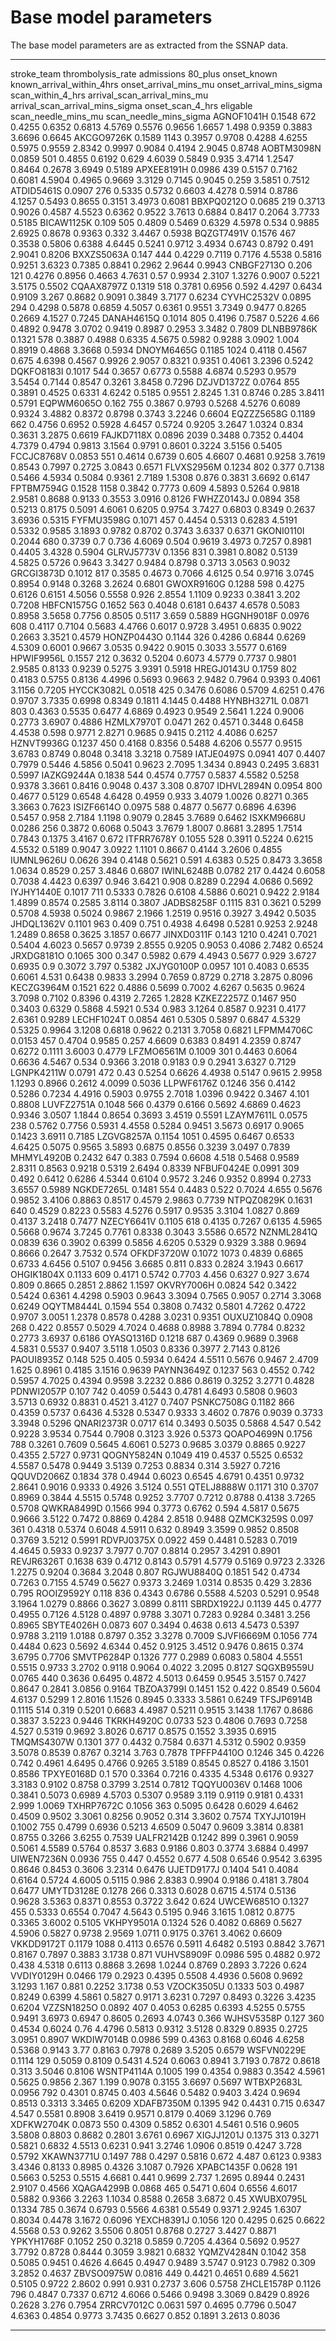 # Base model parameters

The base model parameters are as extracted from the SSNAP data.

  -------------- -------------------- ------------ ---------- -------------- ------------------------------ -------------------------- ----------------------------- ---------------------- ---------------------------------- ------------------------------------- --------------------- ---------- ------------------------ ---------------------------
  stroke\_team   thrombolysis\_rate   admissions   80\_plus   onset\_known   known\_arrival\_within\_4hrs   onset\_arrival\_mins\_mu   onset\_arrival\_mins\_sigma   scan\_within\_4\_hrs   arrival\_scan\_arrival\_mins\_mu   arrival\_scan\_arrival\_mins\_sigma   onset\_scan\_4\_hrs   eligable   scan\_needle\_mins\_mu   scan\_needle\_mins\_sigma
  AGNOF1041H     0.1548               672          0.4255     0.6352         0.6813                         4.5769                     0.5576                        0.9656                 1.6657                             1.498                                 0.9359                0.3883     3.6696                   0.6645
  AKCGO9726K     0.1589               1143         0.3957     0.9708         0.4288                         4.6255                     0.5975                        0.9559                 2.8342                             0.9997                                0.9084                0.4194     2.9045                   0.8748
  AOBTM3098N     0.0859               501          0.4855     0.6192         0.629                          4.6039                     0.5849                        0.935                  3.4714                             1.2547                                0.8464                0.2678     3.6949                   0.5189
  APXEE8191H     0.0986               439          0.5157     0.7162         0.6081                         4.5904                     0.4965                        0.9669                 3.3129                             0.7145                                0.9045                0.259      3.5851                   0.7512
  ATDID5461S     0.0907               276          0.5335     0.5732         0.6603                         4.4278                     0.5914                        0.8786                 4.1257                             0.5493                                0.8655                0.3151     3.4973                   0.6081
  BBXPQ0212O     0.0685               219          0.3713     0.9026         0.4587                         4.5523                     0.6362                        0.9522                 3.7613                             0.6884                                0.8417                0.2064     3.7733                   0.5185
  BICAW1125K     0.109                505          0.4809     0.5469         0.6329                         4.5978                     0.534                         0.9885                 2.6925                             0.8678                                0.9363                0.332      3.4467                   0.5938
  BQZGT7491V     0.1576               467          0.3538     0.5806         0.6388                         4.6445                     0.5241                        0.9712                 3.4934                             0.6743                                0.8792                0.491      2.9041                   0.8206
  BXXZS5063A     0.147                444          0.4229     0.7119         0.7176                         4.5538                     0.5816                        0.9251                 3.6323                             0.7385                                0.8841                0.2962     2.9644                   0.9943
  CNBGF2713O     0.206                121          0.4276     0.8956         0.4663                         4.7631                     0.57                          0.9934                 2.3107                             1.3276                                0.9007                0.5221     3.5175                   0.5502
  CQAAX8797Z     0.1319               518          0.3781     0.6956         0.592                          4.4297                     0.6434                        0.9109                 3.267                              0.8682                                0.9091                0.3849     3.7177                   0.6234
  CYVHC2532V     0.0895               294          0.4298     0.5878         0.6859                         4.5057                     0.6361                        0.9551                 3.7349                             0.9477                                0.8265                0.2669     4.1527                   0.7245
  DANAH4615Q     0.1014               805          0.4196     0.7587         0.5226                         4.66                       0.4892                        0.9478                 3.0702                             0.9419                                0.8987                0.2953     3.3482                   0.7809
  DLNBB9786K     0.1321               578          0.3887     0.4988         0.6335                         4.5675                     0.5982                        0.9288                 3.0902                             1.004                                 0.8919                0.4868     3.3668                   0.5934
  DNOYM6465G     0.1185               1024         0.4118     0.4567         0.675                          4.6398                     0.4567                        0.9926                 2.9057                             0.8321                                0.9351                0.4061     3.2396                   0.5242
  DQKFO8183I     0.1017               544          0.3657     0.6773         0.5588                         4.6874                     0.5293                        0.9579                 3.5454                             0.7144                                0.8547                0.3261     3.8458                   0.7296
  DZJVD1372Z     0.0764               855          0.3891     0.4525         0.6331                         4.6242                     0.5185                        0.9551                 2.8245                             1.31                                  0.8746                0.285      3.8411                   0.5791
  EQPWM6065O     0.162                755          0.3867     0.9793         0.5268                         4.5276                     0.6089                        0.9324                 3.4882                             0.8372                                0.8798                0.3743     3.2246                   0.6604
  EQZZZ5658G     0.1189               662          0.4756     0.6952         0.5928                         4.6457                     0.5724                        0.9205                 3.2647                             1.0324                                0.834                 0.3631     3.2875                   0.6619
  FAJKD7118X     0.0896               2039         0.3488     0.7352         0.4404                         4.7379                     0.4794                        0.9813                 3.1564                             0.9791                                0.8601                0.3224     3.5156                   0.5405
  FCCJC8768V     0.0853               551          0.4614     0.6739         0.605                          4.6607                     0.4681                        0.9258                 3.7619                             0.8543                                0.7997                0.2725     3.0843                   0.6571
  FLVXS2956M     0.1234               802          0.377      0.7138         0.5466                         4.5934                     0.5084                        0.9361                 2.7189                             1.5308                                0.876                 0.3831     3.6692                   0.6147
  FPTBM7594G     0.1528               1158         0.3842     0.7773         0.609                          4.5893                     0.5264                        0.9818                 2.9581                             0.8688                                0.9133                0.3553     3.0916                   0.8126
  FWHZZ0143J     0.0894               358          0.5213     0.8175         0.5091                         4.6061                     0.6205                        0.9754                 3.7427                             0.6803                                0.8349                0.2637     3.6936                   0.5315
  FYFMU3598G     0.1071               457          0.4454     0.5313         0.6283                         4.5191                     0.5332                        0.9585                 3.1893                             0.9782                                0.8702                0.3743     3.6337                   0.6371
  GKONI0110I     0.2044               680          0.3739     0.7            0.736                          4.6069                     0.504                         0.9619                 3.4973                             0.7257                                0.8981                0.4405     3.4328                   0.5904
  GLRVJ5773V     0.1356               831          0.3981     0.8082         0.5139                         4.5825                     0.5726                        0.9643                 3.3427                             0.9484                                0.8798                0.3713     3.0563                   0.9032
  GRCGI3873D     0.1012               817          0.3585     0.4673         0.7066                         4.6125                     0.54                          0.9716                 3.0745                             0.8954                                0.9148                0.3268     3.2624                   0.6801
  GWOXR9160G     0.1288               598          0.4275     0.6126         0.6151                         4.5056                     0.5558                        0.926                  2.8554                             1.1109                                0.9233                0.3841     3.202                    0.7208
  HBFCN1575G     0.1652               563          0.4048     0.6181         0.6437                         4.6578                     0.5083                        0.8958                 3.5658                             0.7756                                0.8505                0.5117     3.659                    0.5889
  HGGNH9018F     0.0976               608          0.4117     0.7104         0.5683                         4.4766                     0.6017                        0.9728                 3.4951                             0.6835                                0.9022                0.2663     3.3521                   0.4579
  HONZP0443O     0.1144               326          0.4286     0.6844         0.6269                         4.5309                     0.6001                        0.9667                 3.0535                             0.9422                                0.9015                0.3033     3.5577                   0.6169
  HPWIF9956L     0.1557               212          0.3632     0.5204         0.6073                         4.5779                     0.7737                        0.9801                 2.9585                             0.8133                                0.9239                0.5275     3.9391                   0.5918
  HREGJ0143U     0.1759               802          0.4183     0.5755         0.8136                         4.4996                     0.5693                        0.9663                 2.9482                             0.7964                                0.9393                0.4061     3.1156                   0.7205
  HYCCK3082L     0.0518               425          0.3476     0.6086         0.5709                         4.6251                     0.476                         0.9707                 3.7335                             0.6998                                0.8349                0.1811     4.1445                   0.4488
  HYNBH3271L     0.0871               803          0.4363     0.5535         0.6477                         4.6869                     0.4923                        0.9549                 2.5641                             1.224                                 0.9006                0.2773     3.6907                   0.4886
  HZMLX7970T     0.0471               262          0.4571     0.3448         0.6458                         4.4538                     0.598                         0.9771                 2.8271                             0.9685                                0.9415                0.2112     4.4086                   0.6257
  HZNVT9936G     0.1237               450          0.4168     0.8356         0.5488                         4.6206                     0.5577                        0.9515                 3.6783                             0.8749                                0.8048                0.3418     3.3218                   0.7589
  IATJE0497S     0.0941               407          0.4407     0.7979         0.5446                         4.5856                     0.5041                        0.9623                 2.7095                             1.3434                                0.8943                0.2495     3.6831                   0.5997
  IAZKG9244A     0.1838               544          0.4574     0.7757         0.5837                         4.5582                     0.5258                        0.9378                 3.3661                             0.8416                                0.9048                0.437      3.308                    0.8707
  IDHVL2894N     0.0954               800          0.4677     0.5129         0.6548                         4.6428                     0.4959                        0.933                  3.4079                             1.0026                                0.8271                0.365      3.3663                   0.7623
  ISIZF6614O     0.0975               588          0.4877     0.5677         0.6896                         4.6396                     0.5457                        0.958                  2.7184                             1.1198                                0.9079                0.2845     3.7689                   0.6462
  ISXKM9668U     0.0286               256          0.3872     0.6068         0.5043                         3.7679                     1.8007                        0.8681                 3.2895                             1.7514                                0.7843                0.1375     3.4167                   0.672
  ITFRR7678Y     0.1055               528          0.3911     0.5224         0.6215                         4.5532                     0.5189                        0.9047                 3.0922                             1.1101                                0.8667                0.4144     3.2606                   0.4855
  IUMNL9626U     0.0626               394          0.4148     0.5621         0.591                          4.6383                     0.525                         0.8473                 3.3658                             1.0634                                0.8529                0.257      3.4846                   0.6807
  IWINL6248B     0.0782               217          0.4424     0.6058         0.7038                         4.4423                     0.6397                        0.946                  3.6421                             0.908                                 0.8289                0.2294     4.0686                   0.5692
  IYJHY1440E     0.1017               711          0.5333     0.7826         0.6108                         4.5886                     0.6021                        0.9422                 2.9184                             1.4899                                0.8574                0.2585     3.8114                   0.3807
  JADBS8258F     0.1115               831          0.3621     0.5299         0.5708                         4.5938                     0.5024                        0.9867                 2.1966                             1.2519                                0.9516                0.3927     3.4942                   0.5035
  JHDQL1362V     0.1101               963          0.409      0.751          0.4938                         4.6498                     0.5281                        0.9253                 2.9248                             1.2489                                0.8658                0.3625     3.1857                   0.6677
  JINXD0311F     0.143                1210         0.4241     0.7021         0.5404                         4.6023                     0.5657                        0.9739                 2.8555                             0.9205                                0.9053                0.4086     2.7482                   0.6524
  JRXDG8181O     0.1065               300          0.347      0.5982         0.679                          4.4943                     0.5677                        0.929                  3.6727                             0.6935                                0.9                   0.3072     3.797                    0.5382
  JXJYG0100P     0.0957               101          0.4083     0.6535         0.6061                         4.531                      0.6438                        0.9833                 3.2994                             0.7659                                0.8729                0.2718     3.2875                   0.8096
  KECZG3964M     0.1521               622          0.4886     0.5699         0.7002                         4.6267                     0.5635                        0.9624                 3.7098                             0.7102                                0.8396                0.4319     2.7265                   1.2828
  KZKEZ2257Z     0.1467               950          0.3403     0.6329         0.5868                         4.5921                     0.534                         0.983                  3.1264                             0.8587                                0.9231                0.4177     2.6361                   0.9289
  LECHF1024T     0.0854               461          0.5305     0.5897         0.6847                         4.5329                     0.5325                        0.9964                 3.1208                             0.6818                                0.9622                0.2131     3.7058                   0.6821
  LFPMM4706C     0.0153               457          0.4704     0.9585         0.257                          4.6609                     0.6383                        0.8491                 4.2359                             0.8747                                0.6272                0.1111     3.6003                   0.4779
  LFZMO6561M     0.1009               301          0.4463     0.6064         0.6636                         4.5467                     0.534                         0.9366                 3.2018                             0.9183                                0.9                   0.2941     3.6327                   0.7129
  LGNPK4211W     0.0791               472          0.43       0.5254         0.6626                         4.4938                     0.5147                        0.9615                 2.9958                             1.1293                                0.8966                0.2612     4.0099                   0.5036
  LLPWF6176Z     0.1246               356          0.4142     0.5286         0.7234                         4.4916                     0.5903                        0.9755                 2.7018                             1.0396                                0.9422                0.3467     4.101                    0.8808
  LUVFZ2751A     0.1048               566          0.4379     0.6166         0.5692                         4.6869                     0.4623                        0.9346                 3.0507                             1.1844                                0.8654                0.3693     3.4519                   0.5591
  LZAYM7611L     0.0575               238          0.5762     0.7756         0.5931                         4.4558                     0.5284                        0.9451                 3.5673                             0.6917                                0.9065                0.1423     3.6911                   0.7185
  LZGVG8257A     0.1154               1051         0.4595     0.6467         0.6533                         4.6425                     0.5075                        0.9565                 3.5893                             0.6875                                0.8556                0.3239     3.0497                   0.7839
  MHMYL4920B     0.2432               647          0.383      0.7594         0.6608                         4.518                      0.5468                        0.9589                 2.8311                             0.8563                                0.9218                0.5319     2.6494                   0.8339
  NFBUF0424E     0.0991               309          0.492      0.6412         0.6286                         4.5344                     0.6104                        0.9572                 3.246                              0.9352                                0.8994                0.2733     3.6557                   0.5989
  NGKDE7265L     0.1481               554          0.4483     0.522          0.7024                         4.655                      0.5676                        0.9852                 3.4106                             0.8863                                0.8517                0.4579     2.9863                   0.7739
  NTPQZ0829K     0.1631               640          0.4529     0.8223         0.5583                         4.5276                     0.5917                        0.9535                 3.3104                             1.0827                                0.869                 0.4137     3.2418                   0.7477
  NZECY6641V     0.1105               618          0.4135     0.7267         0.6135                         4.5965                     0.5668                        0.9674                 3.7245                             0.7761                                0.8338                0.3043     3.5586                   0.6572
  NZNML2841Q     0.0839               636          0.3902     0.6399         0.5856                         4.6205                     0.5329                        0.9329                 3.388                              0.9694                                0.8666                0.2647     3.7532                   0.574
  OFKDF3720W     0.1072               1073         0.4839     0.6865         0.6733                         4.6456                     0.5107                        0.9456                 3.6685                             0.811                                 0.833                 0.2824     3.1943                   0.6617
  OHGIK1804X     0.1133               609          0.4171     0.5742         0.7703                         4.456                      0.6327                        0.927                  3.674                              0.809                                 0.8665                0.2851     2.8862                   1.1597
  OKVRY7006H     0.0824               542          0.3422     0.5424         0.6361                         4.4298                     0.5903                        0.9643                 3.3094                             0.7565                                0.9057                0.2714     3.3068                   0.6249
  OQYTM8444L     0.1594               554          0.3808     0.7432         0.5801                         4.7262                     0.4722                        0.9707                 3.0051                             1.2378                                0.8578                0.4288     3.0231                   0.9351
  OUXUZ1084Q     0.0908               268          0.422      0.8557         0.5029                         4.7024                     0.4688                        0.8988                 3.7894                             0.7784                                0.8232                0.2773     3.6937                   0.6186
  OYASQ1316D     0.1218               687          0.4369     0.9689         0.3968                         4.5831                     0.5537                        0.9407                 3.5118                             1.0503                                0.8336                0.3977     2.7143                   0.8126
  PAOUI8935Z     0.148                525          0.405      0.5934         0.6424                         4.5511                     0.5676                        0.9467                 2.4709                             1.625                                 0.8961                0.4185     3.1516                   0.9639
  PAYNN3649Z     0.1237               563          0.4552     0.742          0.5957                         4.7025                     0.4394                        0.9598                 3.2232                             0.886                                 0.8619                0.3252     3.2771                   0.4828
  PDNWI2057P     0.107                742          0.4059     0.5443         0.4781                         4.6493                     0.5808                        0.9603                 3.5713                             0.6932                                0.8831                0.4521     3.4127                   0.7407
  PSNKC7508G     0.1182               866          0.4359     0.5737         0.6436                         4.5328                     0.5347                        0.9333                 3.4602                             0.7876                                0.9039                0.3733     3.3948                   0.5296
  QNARI2373R     0.0717               614          0.3493     0.5035         0.5868                         4.547                      0.542                         0.9228                 3.9534                             0.7544                                0.7908                0.3123     3.926                    0.5373
  QOAPO4699N     0.1756               788          0.3261     0.7609         0.5645                         4.6061                     0.5273                        0.9685                 3.0379                             0.8865                                0.9227                0.4355     2.5727                   0.9731
  QOGNY5824N     0.1049               419          0.4537     0.5525         0.6532                         4.5587                     0.5478                        0.9449                 3.5139                             0.7253                                0.8834                0.314      3.5927                   0.7216
  QQUVD2066Z     0.1834               378          0.4944     0.6023         0.6545                         4.6791                     0.4351                        0.9732                 2.8641                             0.9016                                0.9333                0.4926     3.5124                   0.551
  QTELJ8888W     0.1171               310          0.3707     0.8969         0.3844                         4.5515                     0.5748                        0.9252                 3.7707                             0.7212                                0.8788                0.4138     3.7265                   0.5708
  QWKRA8499D     0.1566               994          0.3773     0.6762         0.594                          4.5817                     0.5675                        0.9666                 3.5122                             0.7472                                0.8869                0.4284     2.8518                   0.9488
  QZMCK3259S     0.097                361          0.4318     0.5374         0.6048                         4.5911                     0.632                         0.8949                 3.3599                             0.9852                                0.8508                0.3769     3.5212                   0.5991
  RDVPJ0375X     0.0922               459          0.4481     0.5283         0.7019                         4.4645                     0.5933                        0.9237                 3.7977                             0.707                                 0.8814                0.2957     3.4291                   0.8901
  REVJR6326T     0.1638               639          0.4712     0.8143         0.5791                         4.5779                     0.5169                        0.9723                 2.3326                             1.2275                                0.9204                0.3684     3.2048                   0.807
  RGJWU8840Q     0.1851               542          0.4734     0.7263         0.7155                         4.5749                     0.5627                        0.9373                 3.2469                             1.0314                                0.8535                0.429      3.2836                   0.795
  ROOIZ9592Y     0.118                836          0.4343     0.6786         0.5588                         4.5203                     0.5291                        0.9548                 3.1964                             1.0279                                0.8866                0.3627     3.0899                   0.8111
  SBRDX1922J     0.1139               445          0.4777     0.4955         0.7126                         4.5128                     0.4897                        0.9788                 3.3071                             0.7283                                0.9284                0.3481     3.256                    0.8965
  SBYTE4026H     0.0873               607          0.3494     0.4638         0.613                          4.5473                     0.5397                        0.9788                 3.2119                             1.0188                                0.8797                0.352      3.3278                   0.7009
  SJVFI6669M     0.1056               774          0.4484     0.623          0.5692                         4.6344                     0.452                         0.9125                 3.4512                             0.9476                                0.8615                0.374      3.6795                   0.7706
  SMVTP6284P     0.1326               777          0.2989     0.6083         0.5804                         4.5551                     0.5515                        0.9733                 3.2702                             0.9118                                0.9064                0.4022     3.2095                   0.8127
  SQGXB9559U     0.0765               440          0.3636     0.6495         0.4872                         4.5013                     0.6459                        0.9545                 3.5157                             0.7427                                0.8647                0.2841     3.0856                   0.9164
  TBZOA3799I     0.1451               152          0.422      0.8549         0.5604                         4.6137                     0.5299                        1                      2.8016                             1.1526                                0.8945                0.3333     3.5861                   0.6249
  TFSJP6914B     0.1115               514          0.319      0.5201         0.6683                         4.4987                     0.5211                        0.9515                 3.1438                             1.1767                                0.8686                0.3837     3.5223                   0.9446
  TKRKH4920C     0.0733               523          0.4806     0.7693         0.7258                         4.527                      0.5319                        0.9692                 3.8026                             0.6717                                0.8575                0.1552     3.3935                   0.6915
  TMQMS4307W     0.1301               377          0.4432     0.7584         0.6371                         4.5312                     0.5902                        0.9359                 3.5078                             0.8539                                0.8767                0.3214     3.763                    0.7878
  TPFFP4410O     0.1246               345          0.4226     0.742          0.4961                         4.6495                     0.4766                        0.9265                 3.5189                             0.8545                                0.8527                0.4186     3.1501                   0.8586
  TPXYE0168D     0.1                  570          0.3364     0.7216         0.4335                         4.5348                     0.6176                        0.9327                 3.3183                             0.9102                                0.8758                0.3799     3.2514                   0.7812
  TQQYU0036V     0.1468               1006         0.3841     0.5073         0.6989                         4.5703                     0.5307                        0.9589                 3.119                              0.9119                                0.9181                0.4331     2.999                    1.0069
  TXHRP7672C     0.1056               363          0.5095     0.6428         0.6029                         4.6462                     0.4509                        0.9502                 3.3061                             0.8256                                0.9052                0.314      3.3602                   0.7574
  TXYJJ1019H     0.1002               755          0.4799     0.6936         0.5213                         4.6509                     0.5047                        0.9609                 3.3814                             0.8381                                0.8755                0.3266     3.6255                   0.7539
  UALFR2142B     0.1242               899          0.3961     0.9059         0.5061                         4.5589                     0.5764                        0.8537                 3.683                              0.9186                                0.803                 0.3774     3.6884                   0.4997
  UIWEN7236N     0.0936               755          0.447      0.4552         0.677                          4.508                      0.6546                        0.9542                 3.6395                             0.8646                                0.8453                0.3606     3.2314                   0.6476
  UJETD9177J     0.1404               541          0.4084     0.6164         0.5724                         4.6005                     0.5115                        0.986                  2.8383                             0.9904                                0.9186                0.4181     3.7804                   0.6477
  UMYTD3128E     0.1278               266          0.3313     0.6028         0.6715                         4.5174                     0.5136                        0.9628                 3.5363                             0.8371                                0.8553                0.3722     3.642                    0.624
  UWCEW6851O     0.1327               455          0.5333     0.6554         0.7047                         4.5643                     0.5195                        0.946                  3.1615                             1.0812                                0.8775                0.3365     3.6002                   0.5105
  VKHPY9501A     0.1324               526          0.4082     0.6869         0.5627                         4.5906                     0.5827                        0.9738                 2.9569                             1.0711                                0.9175                0.3761     3.4062                   0.6609
  VKKDD9172T     0.1179               1088         0.4113     0.6576         0.5911                         4.6482                     0.5193                        0.8842                 3.7671                             0.8167                                0.7897                0.3883     3.1738                   0.871
  VUHVS8909F     0.0986               595          0.4882     0.972          0.438                          4.5318                     0.6113                        0.8868                 3.2698                             1.0244                                0.8769                0.2893     3.7226                   0.624
  VVDIY0129H     0.0466               179          0.2923     0.4395         0.5508                         4.4936                     0.5608                        0.9692                 3.1293                             1.167                                 0.881                 0.2252     3.1738                   0.53
  VZOCK3505U     0.1333               503          0.4987     0.8249         0.6399                         4.5861                     0.5827                        0.9171                 3.6231                             0.7297                                0.8493                0.3226     3.4235                   0.6204
  VZZSN1825O     0.0892               407          0.4053     0.6285         0.6393                         4.5255                     0.5755                        0.9491                 3.6973                             0.6947                                0.8605                0.2693     4.0743                   0.366
  WJHSV5358P     0.127                360          0.4534     0.6024         0.76                           4.4796                     0.5813                        0.9312                 3.5128                             0.8329                                0.8935                0.2725     3.0951                   0.8907
  WKDIW7014B     0.0986               599          0.4363     0.8168         0.6046                         4.6258                     0.5368                        0.9143                 3.77                               0.8163                                0.7978                0.2689     3.5205                   0.6579
  WSFVN0229E     0.1114               129          0.5059     0.8109         0.5431                         4.524                      0.6063                        0.8941                 3.7193                             0.7872                                0.8618                0.313      3.5046                   0.8106
  WSNTP4114A     0.1005               199          0.4354     0.9883         0.3542                         4.5961                     0.5625                        0.9856                 2.367                              1.199                                 0.9078                0.3155     3.6697                   0.5697
  WTBXP2683L     0.0956               792          0.4301     0.8745         0.403                          4.5646                     0.5482                        0.9403                 3.424                              0.9694                                0.8513                0.3313     3.3465                   0.6209
  XDAFB7350M     0.1395               942          0.4431     0.715          0.6347                         4.547                      0.5581                        0.8908                 3.6419                             0.9571                                0.8179                0.4069     3.1296                   0.769
  XDFKW2704K     0.0873               550          0.4309     0.5852         0.6301                         4.5461                     0.516                         0.9605                 3.5808                             0.8803                                0.8682                0.2801     3.6761                   0.6967
  XIGJJ1201J     0.1375               313          0.3271     0.5821         0.6832                         4.5513                     0.6231                        0.941                  3.2746                             1.0906                                0.8519                0.4247     3.728                    0.5792
  XKAWN3771U     0.1497               788          0.4297     0.5816         0.672                          4.487                      0.6123                        0.9383                 3.4346                             0.8133                                0.8985                0.4326     3.1087                   0.7926
  XPABC1435F     0.0628               191          0.5663     0.5253         0.5515                         4.6681                     0.441                         0.9699                 2.737                              1.2695                                0.8944                0.2431     2.9107                   0.4566
  XQAGA4299B     0.0868               465          0.5471     0.604          0.6556                         4.6017                     0.5882                        0.9366                 3.2263                             1.1034                                0.8588                0.2658     3.6872                   0.45
  XWUBX0795L     0.1334               785          0.3674     0.6793         0.5566                         4.6381                     0.5549                        0.9371                 2.9245                             1.6307                                0.8034                0.4478     3.1672                   0.6096
  YEXCH8391J     0.1056               120          0.4295     0.625          0.6622                         4.5568                     0.53                          0.9262                 3.5506                             0.8051                                0.8768                0.2727     3.4427                   0.8871
  YPKYH1768F     0.1052               250          0.3218     0.5859         0.7205                         4.4364                     0.5692                        0.9527                 3.7792                             0.8728                                0.8444                0.3059     3.9821                   0.6832
  YQMZV4284N     0.1042               358          0.5085     0.9451         0.4626                         4.6645                     0.4947                        0.9489                 3.5747                             0.9123                                0.7982                0.309      3.2852                   0.4637
  ZBVSO0975W     0.0816               449          0.4421     0.4651         0.689                          4.5621                     0.5105                        0.9722                 2.8602                             0.991                                 0.931                 0.2737     3.606                    0.5758
  ZHCLE1578P     0.1126               796          0.4847     0.7337         0.6712                         4.6066                     0.5466                        0.9498                 3.3069                             0.8429                                0.8926                0.2628     3.276                    0.7954
  ZRRCV7012C     0.0631               597          0.4695     0.7796         0.5047                         4.6363                     0.4854                        0.9773                 3.7435                             0.6627                                0.852                 0.1891     3.2613                   0.8036
  -------------- -------------------- ------------ ---------- -------------- ------------------------------ -------------------------- ----------------------------- ---------------------- ---------------------------------- ------------------------------------- --------------------- ---------- ------------------------ ---------------------------
